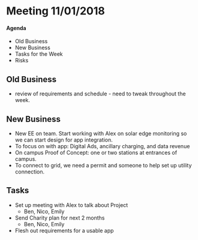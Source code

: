 # Meeting 11/01/2018

#### Agenda
* Old Business
* New Business
* Tasks for the Week
* Risks

## Old Business

* review of requirements and schedule - need to tweak throughout the week.

## New Business

* New EE on team. Start working with Alex on solar edge monitoring so we can start design for app integration.
* To focus on with app: Digital Ads, ancillary charging, and data revenue
* On campus Proof of Concept: one or two stations at entrances of campus.
* To connect to grid, we need a permit and someone to help set up utility connection.

## Tasks

* Set up meeting with Alex to talk about Project
  * Ben, Nico, Emily
* Send Charity plan for next 2 months
  * Ben, Nico, Emily
* Flesh out requirements for a usable app
